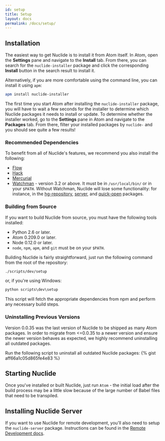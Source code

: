 ```yaml
---
id: setup
title: Setup
layout: docs
permalink: /docs/setup/
---
```


## Installation

The easiest way to get Nuclide is to install it from Atom itself.
In Atom, open the **Settings** pane and navigate to the **Install** tab.
From there, you can search for the `nuclide-installer` package and click
the corresponding **Install** button in the search result to install it.

Alternatively, if you are more comfortable using the command line,
you can install it using `apm`:

```bash
apm install nuclide-installer
```

The first time you start Atom after installing the `nuclide-installer` package, you will have to wait
a few seconds for the installer to determine which Nuclide packages it needs to install or update.
To determine whether the installer worked, go to the **Settings** pane in Atom and navigate to the **Packages**
tab. From there, filter your installed packages by `nuclide-` and you should see quite a few results!

### Recommended Dependencies

To benefit from all of Nuclide's features, we recommend you also install the following:

* [Flow](/docs/flow/)
* [Hack](/docs/hack/)
* [Mercurial](/docs/hg/)
* [Watchman](https://facebook.github.io/watchman/) - version 3.2 or above. It must be in
  `/usr/local/bin/` or in your `$PATH`. Without Watchman, Nuclide will lose some functionality: for
  instance, in the
  [hg-repository](https://github.com/facebook/nuclide/tree/master/pkg/nuclide/hg-repository),
  [server](https://github.com/facebook/nuclide/tree/master/pkg/nuclide/server), and
  [quick-open](https://github.com/facebook/nuclide/tree/master/pkg/nuclide/quick-open) packages.

### Building from Source

If you want to build Nuclide from source, you must have the following tools installed:

+ Python 2.6 or later.
+ Atom 0.209.0 or later.
+ Node 0.12.0 or later.
+ `node`, `npm`, `apm`, and `git` must be on your `$PATH`.

Building Nuclide is fairly straightforward, just run the following command from the root of the
repository:

```bash
./scripts/dev/setup
```

or, if you're using Windows:

```bat
python scripts\dev\setup
```

This script will fetch the appropriate dependencies from npm and perform any necessary build steps.

### Uninstalling Previous Versions

Version 0.0.35 was the last version of Nuclide to be shipped as many Atom packages. In order to
migrate from <=0.0.35 to a newer version and ensure the newer version behaves as expected, we highly
recommend uninstalling all outdated packages.

Run the following script to uninstall all outdated Nuclide packages:
{% gist aff66a1c05d865fe4e83 %}

## Starting Nuclide

Once you've installed or built Nuclide, just run `Atom` - the initial load after the build process
may be a little slow because of the large number of Babel files that need to be transpiled.

## Installing Nuclide Server

If you want to use Nuclide for remote development, you'll also need to setup the `nuclide-server`
package. Instructions can be found in the [Remote Development docs](docs/remote/).
